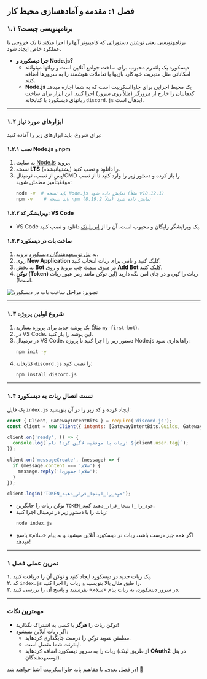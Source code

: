 **فصل ۱: مقدمه و آمادهسازی محیط کار**  
---

### **۱.۱ برنامهنویسی چیست؟**  
برنامهنویسی یعنی نوشتن دستوراتی که کامپیوتر آنها را اجرا میکند تا یک خروجی یا عملکرد خاص ایجاد شود.  
- **چرا دیسکورد و Node.js؟**  
  - دیسکورد یک پلتفرم محبوب برای ساخت جوامع آنلاین است و رباتها میتوانند امکاناتی مثل مدیریت خودکار، بازیها یا تعاملات هوشمند را به سرورها اضافه کنند.  
  - **Node.js** یک محیط اجرایی برای جاوااسکریپت است که به شما اجازه میدهد کدهایتان را خارج از مرورگر (مثلاً روی سرور) اجرا کنید. این ابزار برای ساخت رباتهای دیسکورد با کتابخانه `discord.js` ایدهآل است.  

---

### **۱.۲ ابزارهای مورد نیاز**  
برای شروع، باید ابزارهای زیر را آماده کنید:  

#### **۱.۲.۱ نصب Node.js و npm**  
1. به سایت [Node.js](https://nodejs.org) بروید.  
2. نسخه **LTS** (پشتیبانیشده) را دانلود و نصب کنید.  
3. پس از نصب، ترمینال/CMD را باز کرده و دستور زیر را وارد کنید تا از نصب موفقیتآمیز مطمئن شوید:  
   ```bash
   node -v  # باید نسخه Node.js نمایش داده شود (مثلاً v18.12.1)
   npm -v    # باید نسخه npm نمایش داده شود (مثلاً 8.19.2)
   ```

#### **۱.۲.۲ ویرایشگر کد: VS Code**  
- VS Code یک ویرایشگر رایگان و محبوب است. آن را از [این لینک](https://code.visualstudio.com) دانلود و نصب کنید.  

#### **۱.۲.۳ ساخت بات در دیسکورد**  
1. به [پنل توسعهدهندگان دیسکورد](https://discord.com/developers/applications) بروید.  
2. روی **New Application** کلیک کنید و نامی برای ربات انتخاب کنید.  
3. به بخش **Bot** در منوی سمت چپ بروید و روی **Add Bot** کلیک کنید.  
4. **توکن (Token)** ربات را کپی و در جای امن نگه دارید (این توکن مانند رمز عبور ربات است!).  

![تصویر: مراحل ساخت بات در دیسکورد](https://example.com/discord-bot-creation-steps.png)  

---

### **۱.۳ شروع اولین پروژه**  
1. یک پوشه جدید برای پروژه بسازید (مثلاً `my-first-bot`).  
2. در VS Code، این پوشه را باز کنید.  
3. در ترمینال VS Code، دستور زیر را اجرا کنید تا پروژه Node.js راهاندازی شود:  
   ```bash
   npm init -y
   ```  
4. کتابخانه `discord.js` را نصب کنید:  
   ```bash
   npm install discord.js
   ```  

---

### **۱.۴ تست اتصال ربات به دیسکورد**  
یک فایل `index.js` ایجاد کرده و کد زیر را در آن بنویسید:  
```javascript
const { Client, GatewayIntentBits } = require('discord.js');
const client = new Client({ intents: [GatewayIntentBits.Guilds, GatewayIntentBits.GuildMessages] });

client.on('ready', () => {
  console.log(`ربات با موفقیت لاگین کرد! نام: ${client.user.tag}`);
});

client.on('messageCreate', (message) => {
  if (message.content === 'سلام') {
    message.reply('سلام! چطوری؟');
  }
});

client.login('TOKEN_خود_را_اینجا_قرار_دهید');
```  
- توکن ربات را جایگزین `TOKEN_خود_را_اینجا_قرار_دهید` کنید.  
- ربات را با دستور زیر در ترمینال اجرا کنید:  
  ```bash
  node index.js
  ```  
- اگر همه چیز درست باشد، ربات در دیسکورد آنلاین میشود و به پیام «سلام» پاسخ میدهد!  

---

### **تمرین عملی فصل ۱**  
۱. یک ربات جدید در دیسکورد ایجاد کنید و توکن آن را دریافت کنید.  
۲. کد `index.js` را طبق مثال بالا بنویسید و ربات را اجرا کنید.  
۳. در سرور دیسکورد، به ربات پیام «سلام» بفرستید و پاسخ آن را بررسی کنید.  

---

### **مهمترین نکات**  
- توکن ربات را **هرگز** با کسی به اشتراک نگذارید!  
- اگر ربات آنلاین نمیشود:  
  - مطمئن شوید توکن را درست جایگذاری کردهاید.  
  - اینترنت شما متصل است.  
  - ربات را به سرور دیسکورد اضافه کردهاید (از طریق لینک **OAuth2** در پنل توسعهدهندگان).  

در فصل بعدی، با مفاهیم پایه جاوااسکریپت آشنا خواهید شد! 🚀